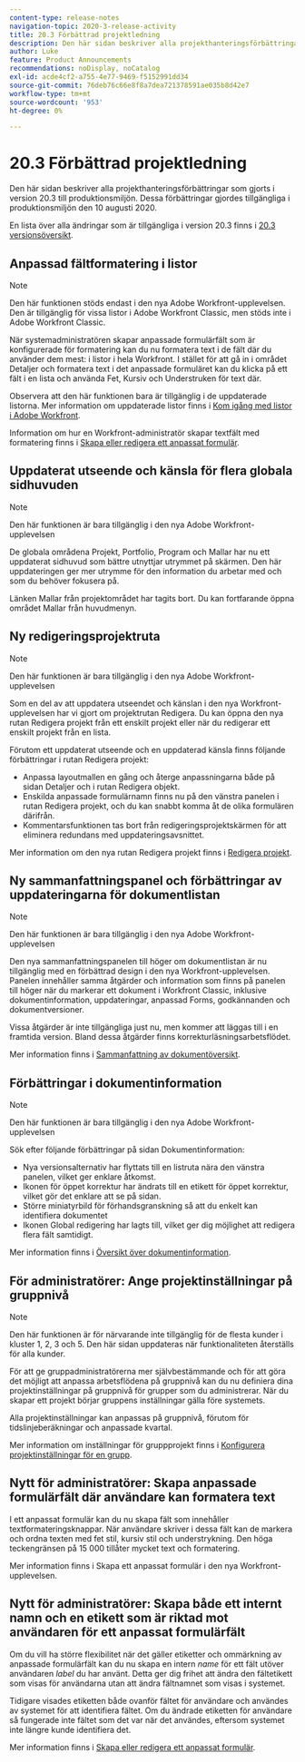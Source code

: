 ```yaml
---
content-type: release-notes
navigation-topic: 2020-3-release-activity
title: 20.3 Förbättrad projektledning
description: Den här sidan beskriver alla projekthanteringsförbättringar som gjorts i version 20.3 till produktionsmiljön. Dessa förbättringar gjordes tillgängliga i produktionsmiljön den 10 augusti 2020.
author: Luke
feature: Product Announcements
recommendations: noDisplay, noCatalog
exl-id: acde4cf2-a755-4e77-9469-f5152991dd34
source-git-commit: 76deb76c66e8f8a7dea721378591ae035b8d42e7
workflow-type: tm+mt
source-wordcount: '953'
ht-degree: 0%

---
```


# 20.3 Förbättrad projektledning

Den här sidan beskriver alla projekthanteringsförbättringar som gjorts i version 20.3 till produktionsmiljön. Dessa förbättringar gjordes tillgängliga i produktionsmiljön den 10 augusti 2020.

En lista över alla ändringar som är tillgängliga i version 20.3 finns i [20.3 versionsöversikt](../../../product-announcements/product-releases/20.3-release-activity/20.3-release-overview.md).

## Anpassad fältformatering i listor

>[!NOTE]
>
>Den här funktionen stöds endast i den nya Adobe Workfront-upplevelsen. Den är tillgänglig för vissa listor i Adobe Workfront Classic, men stöds inte i Adobe Workfront Classic.

När systemadministratören skapar anpassade formulärfält som är konfigurerade för formatering kan du nu formatera text i de fält där du använder dem mest: i listor i hela Workfront. I stället för att gå in i området Detaljer och formatera text i det anpassade formuläret kan du klicka på ett fält i en lista och använda Fet, Kursiv och Understruken för text där.

Observera att den här funktionen bara är tillgänglig i de uppdaterade listorna. Mer information om uppdaterade listor finns i [Kom igång med listor i Adobe Workfront](../../../workfront-basics/navigate-workfront/use-lists/view-items-in-a-list.md).

Information om hur en Workfront-administratör skapar textfält med formatering finns i [Skapa eller redigera ett anpassat formulär](../../../administration-and-setup/customize-workfront/create-manage-custom-forms/create-or-edit-a-custom-form.md).

## Uppdaterat utseende och känsla för flera globala sidhuvuden

>[!NOTE]
>
>Den här funktionen är bara tillgänglig i den nya Adobe Workfront-upplevelsen

De globala områdena Projekt, Portfolio, Program och Mallar har nu ett uppdaterat sidhuvud som bättre utnyttjar utrymmet på skärmen. Den här uppdateringen ger mer utrymme för den information du arbetar med och som du behöver fokusera på.

Länken Mallar från projektområdet har tagits bort. Du kan fortfarande öppna området Mallar från huvudmenyn.

## Ny redigeringsprojektruta

>[!NOTE]
>
>Den här funktionen är bara tillgänglig i den nya Adobe Workfront-upplevelsen

Som en del av att uppdatera utseendet och känslan i den nya Workfront-upplevelsen har vi gjort om projektrutan Redigera. Du kan öppna den nya rutan Redigera projekt från ett enskilt projekt eller när du redigerar ett enskilt projekt från en lista.

Förutom ett uppdaterat utseende och en uppdaterad känsla finns följande förbättringar i rutan Redigera projekt:

* Anpassa layoutmallen en gång och återge anpassningarna både på sidan Detaljer och i rutan Redigera objekt.
* Enskilda anpassade formulärnamn finns nu på den vänstra panelen i rutan Redigera projekt, och du kan snabbt komma åt de olika formulären därifrån.
* Kommentarsfunktionen tas bort från redigeringsprojektskärmen för att eliminera redundans med uppdateringsavsnittet.

<!--
<p data-mc-conditions="QuicksilverOrClassic.Draft mode">For information about the new Edit Box box, see "New Edit Object box" (NEW ARTICLE, LINK LATER!!).</p>
-->

Mer information om den nya rutan Redigera projekt finns i [Redigera projekt](../../../manage-work/projects/manage-projects/edit-projects.md).

## Ny sammanfattningspanel och förbättringar av uppdateringarna för dokumentlistan

>[!NOTE]
>
>Den här funktionen är bara tillgänglig i den nya Adobe Workfront-upplevelsen

Den nya sammanfattningspanelen till höger om dokumentlistan är nu tillgänglig med en förbättrad design i den nya Workfront-upplevelsen. Panelen innehåller samma åtgärder och information som finns på panelen till höger när du markerar ett dokument i Workfront Classic, inklusive dokumentinformation, uppdateringar, anpassad Forms, godkännanden och dokumentversioner.

Vissa åtgärder är inte tillgängliga just nu, men kommer att läggas till i en framtida version. Bland dessa åtgärder finns korrekturläsningsarbetsflödet.

Mer information finns i [Sammanfattning av dokumentöversikt](../../../documents/managing-documents/summary-for-documents.md).

## Förbättringar i dokumentinformation

>[!NOTE]
>
>Den här funktionen är bara tillgänglig i den nya Adobe Workfront-upplevelsen

Sök efter följande förbättringar på sidan Dokumentinformation:

* Nya versionsalternativ har flyttats till en listruta nära den vänstra panelen, vilket ger enklare åtkomst.
* Ikonen för öppet korrektur har ändrats till en etikett för öppet korrektur, vilket gör det enklare att se på sidan.
* Större miniatyrbild för förhandsgranskning så att du enkelt kan identifiera dokumentet
* Ikonen Global redigering har lagts till, vilket ger dig möjlighet att redigera flera fält samtidigt.

Mer information finns i [Översikt över dokumentinformation](../../../documents/managing-documents/document-details-overview.md).

## För administratörer: Ange projektinställningar på gruppnivå

>[!NOTE]
>
>Den här funktionen är för närvarande inte tillgänglig för de flesta kunder i kluster 1, 2, 3 och 5. Den här sidan uppdateras när funktionaliteten återställs för alla kunder.

För att ge gruppadministratörerna mer självbestämmande och för att göra det möjligt att anpassa arbetsflödena på gruppnivå kan du nu definiera dina projektinställningar på gruppnivå för grupper som du administrerar. När du skapar ett projekt börjar gruppens inställningar gälla före systemets.

Alla projektinställningar kan anpassas på gruppnivå, förutom för tidslinjeberäkningar och anpassade kvartal.

Mer information om inställningar för gruppprojekt finns i [Konfigurera projektinställningar för en grupp](../../../administration-and-setup/manage-groups/create-and-manage-groups/configure-project-preferences-group.md).

## Nytt för administratörer: Skapa anpassade formulärfält där användare kan formatera text

I ett anpassat formulär kan du nu skapa fält som innehåller textformateringsknappar. När användare skriver i dessa fält kan de markera och ordna texten med fet stil, kursiv stil och understrykning. Den höga teckengränsen på 15 000 tillåter mycket text och formatering.

Mer information finns i Skapa ett anpassat formulär i den nya Workfront-upplevelsen.

## Nytt för administratörer: Skapa både ett internt namn och en etikett som är riktad mot användaren för ett anpassat formulärfält

Om du vill ha större flexibilitet när det gäller etiketter och ommärkning av anpassade formulärfält kan du nu skapa en intern *name* för ett fält utöver användaren *label* du har använt. Detta ger dig frihet att ändra den fältetikett som visas för användarna utan att ändra fältnamnet som visas i systemet.

Tidigare visades etiketten både ovanför fältet för användare och användes av systemet för att identifiera fältet. Om du ändrade etiketten för användare så fungerade inte fältet som det var när det användes, eftersom systemet inte längre kunde identifiera det.

Mer information finns i [Skapa eller redigera ett anpassat formulär](../../../administration-and-setup/customize-workfront/create-manage-custom-forms/create-or-edit-a-custom-form.md).

